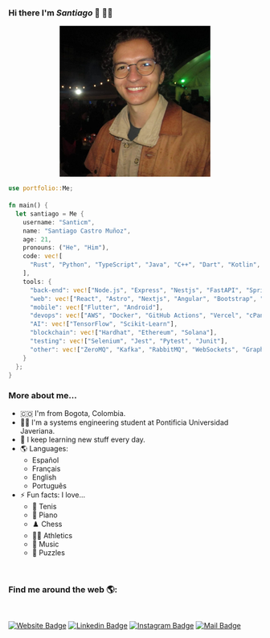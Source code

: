### Hi there I'm **_Santiago_** 👋 👨‍💻

<div style="display: flex; justify-content: center; align-items: center;">
  <img src="./public/images/my-photo.jpeg" alt="My Photo" width="300" style="" />
</div>

```rust
use portfolio::Me;

fn main() {
  let santiago = Me {
    username: "Santicm",
    name: "Santiago Castro Muñoz",
    age: 21,
    pronouns: ("He", "Him"),
    code: vec![
      "Rust", "Python", "TypeScript", "Java", "C++", "Dart", "Kotlin", "Solidity"
    ],
    tools: {
      "back-end": vec!["Node.js", "Express", "Nestjs", "FastAPI", "Spring Boot", "Axum"],
      "web": vec!["React", "Astro", "Nextjs", "Angular", "Bootstrap", "Tailwind CSS", "Shadcn UI"],
      "mobile": vec!["Flutter", "Android"],
      "devops": vec!["AWS", "Docker", "GitHub Actions", "Vercel", "cPanel"],
      "AI": vec!["TensorFlow", "Scikit-Learn"],
      "blockchain": vec!["Hardhat", "Ethereum", "Solana"],
      "testing": vec!["Selenium", "Jest", "Pytest", "Junit"],
      "other": vec!["ZeroMQ", "Kafka", "RabbitMQ", "WebSockets", "GraphQL", "RESTful APIs"]
    }
  };
}
```

### More about me...

- 🇨🇴 I'm from Bogota, Colombia.
- 👨‍💻 I'm a systems engineering student at Pontificia Universidad Javeriana.
- 🌱 I keep learning new stuff every day.
- 🌎 Languages:
  - Español
  - Français
  - English
  - Português
- ⚡ Fun facts: I love...
  - 🎾 Tenis
  - 🎹 Piano
  - ♟️ Chess
  - 🏃‍♂️ Athletics
  - 🎵 Music
  - 🧩 Puzzles

<br>

### Find me around the web 🌎:

<br>

[![Website Badge](https://img.shields.io/badge/Website-3b5998?logo=Google-Chrome&logoColor=white&link=https://santicm.com)](https://santicm.com)
[![Linkedin Badge](https://img.shields.io/badge/-LinkedIn-222222?logo=Linkedin&logoColor=white&link=https://www.linkedin.com/in/01naveenv/)](https://www.linkedin.com/in/santiago-castro-2b2a77276/)
[![Instagram Badge](https://img.shields.io/badge/-Instagram-222222?logo=Instagram&logoColor=white&link=https://www.instagram.com/santicm23/)](https://www.instagram.com/santicm23/)
[![Mail Badge](https://img.shields.io/badge/-Mail-222222?logo=Gmail&logoColor=white&link=https://)](mailto:Santicastrom@outlook.com)
